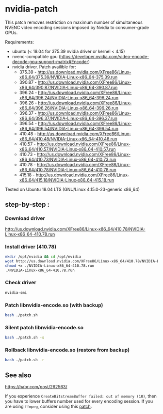 # nvidia-patch

This patch removes restriction on maximum number of simultaneous NVENC video encoding sessions imposed by Nvidia to consumer-grade GPUs.

Requirements:
- ubuntu (< 18.04 for 375.39 nvidia driver or kernel < 4.15)
- nvenc-compatible gpu (https://developer.nvidia.com/video-encode-decode-gpu-support-matrix#Encoder)
- nvidia driver. Patch availible for: 
  - 375.39 - http://us.download.nvidia.com/XFree86/Linux-x86_64/375.39/NVIDIA-Linux-x86_64-375.39.run
  - 390.87 - http://us.download.nvidia.com/XFree86/Linux-x86_64/390.87/NVIDIA-Linux-x86_64-390.87.run
  - 396.24 - http://us.download.nvidia.com/XFree86/Linux-x86_64/396.24/NVIDIA-Linux-x86_64-396.24.run
  - 396.26 - http://us.download.nvidia.com/XFree86/Linux-x86_64/396.26/NVIDIA-Linux-x86_64-396.26.run
  - 396.37 - http://us.download.nvidia.com/XFree86/Linux-x86_64/396.37/NVIDIA-Linux-x86_64-396.37.run
  - 396.54 - http://us.download.nvidia.com/XFree86/Linux-x86_64/396.54/NVIDIA-Linux-x86_64-396.54.run
  - 410.48 - http://us.download.nvidia.com/XFree86/Linux-x86_64/410.48/NVIDIA-Linux-x86_64-410.48.run
  - 410.57 - http://us.download.nvidia.com/XFree86/Linux-x86_64/410.57/NVIDIA-Linux-x86_64-410.57.run
  - 410.73 - http://us.download.nvidia.com/XFree86/Linux-x86_64/410.73/NVIDIA-Linux-x86_64-410.73.run
  - 410.78 - http://us.download.nvidia.com/XFree86/Linux-x86_64/410.78/NVIDIA-Linux-x86_64-410.78.run
  - 415.18 - http://us.download.nvidia.com/XFree86/Linux-x86_64/415.18/NVIDIA-Linux-x86_64-415.18.run


Tested on Ubuntu 18.04 LTS (GNU/Linux 4.15.0-23-generic x86_64)

## step-by-step :

### Download driver
http://us.download.nvidia.com/XFree86/Linux-x86_64/410.78/NVIDIA-Linux-x86_64-410.78.run

### Install driver (410.78)
```bash
mkdir /opt/nvidia && cd /opt/nvidia
wget http://us.download.nvidia.com/XFree86/Linux-x86_64/410.78/NVIDIA-Linux-x86_64-410.78.run
chmod +x ./NVIDIA-Linux-x86_64-410.78.run
./NVIDIA-Linux-x86_64-410.78.run
```

### Check driver
```bash
nvidia-smi
```

### Patch libnvidia-encode.so (with backup)
```bash
bash ./patch.sh
```

### Silent patch libnvidia-encode.so
```bash
bash ./patch.sh -s
```

### Rollback libnvidia-encode.so (restore from backup)
```bash
bash ./patch.sh -r
```

## See also

https://habr.com/post/262563/

If you experience `CreateBitstreamBuffer failed: out of memory (10)`, then you have to lower buffers number used for every encoding session. If you are using `ffmpeg`, consider using this [patch](https://gist.github.com/Snawoot/70ae403716c698cb86ab015626d72bd4).


